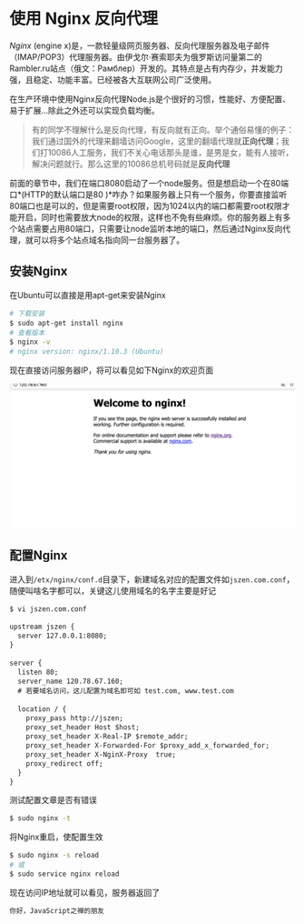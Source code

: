 # 使用 Nginx 反向代理

*Nginx* (engine x)是，一款轻量级网页服务器、反向代理服务器及电子邮件（IMAP/POP3）代理服务器。由伊戈尔·赛索耶夫为俄罗斯访问量第二的Rambler.ru站点（俄文：Рамблер）开发的。其特点是占有内存少，并发能力强，且稳定、功能丰富。已经被各大互联网公司广泛使用。

在生产环境中使用Nginx反向代理Node.js是个很好的习惯，性能好、方便配置、易于扩展…除此之外还可以实现负载均衡。

> 有的同学不理解什么是反向代理，有反向就有正向。举个通俗易懂的例子：我们通过国外的代理来翻墙访问Google，这里的翻墙代理就**正向代理**；我们打10086人工服务，我们不关心电话那头是谁，是男是女，能有人接听，解决问题就行。那么这里的10086总机号码就是**反向代理**

前面的章节中，我们在端口8080启动了一个node服务。但是想启动一个在80端口*(HTTP的默认端口是80 )*咋办？如果服务器上只有一个服务，你要直接监听80端口也是可以的，但是需要root权限，因为1024以内的端口都需要root权限才能开启，同时也需要放大node的权限，这样也不免有些麻烦。你的服务器上有多个站点需要占用80端口，只需要让node监听本地的端口，然后通过Nginx反向代理，就可以将多个站点域名指向同一台服务器了。

## 安装Nginx

在Ubuntu可以直接是用apt-get来安装Nginx

```bash
# 下载安装
$ sudo apt-get install nginx
# 查看版本
$ nginx -v
# nginx version: nginx/1.10.3 (Ubuntu)
```

现在直接访问服务器IP，将可以看见如下Nginx的欢迎页面

![nginx](./images/nginx.png)



## 配置Nginx

进入到`/etx/nginx/conf.d`目录下，新建域名对应的配置文件如`jszen.com.conf`，随便叫啥名字都可以，关键这儿使用域名的名字主要是好记

```bash
$ vi jszen.com.conf
```

```nginx
upstream jszen {
  server 127.0.0.1:8080;
}

server {
  listen 80;
  server_name 120.78.67.160; 
  # 若要域名访问，这儿配置为域名即可如 test.com, www.test.com

  location / {
    proxy_pass http://jszen;
    proxy_set_header Host $host;
    proxy_set_header X-Real-IP $remote_addr;
    proxy_set_header X-Forwarded-For $proxy_add_x_forwarded_for;
    proxy_set_header X-NginX-Proxy  true;
    proxy_redirect off;
  }
}
```

测试配置文章是否有错误

```bash
$ sudo nginx -t
```

将Nginx重启，使配置生效

```bash
$ sudo nginx -s reload
# 或
$ sudo service nginx reload
```

现在访问IP地址就可以看见，服务器返回了

```javascript
你好，JavaScript之禅的朋友
```
